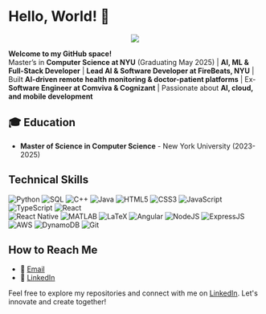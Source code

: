 # Hello, World! 👋

<div style="text-align: center;">
  <img src="https://readme-typing-svg.herokuapp.com/?font=Pacifico&size=45&center=true&vCenter=true&width=550&height=75&duration=3000&pause=300&color=3A8D4E&lines=I+am+Metun!;" />
</div>


**Welcome to my GitHub space!**  
Master’s in **Computer Science at NYU** (Graduating May 2025) | **AI, ML & Full-Stack Developer** | **Lead AI & Software Developer at FireBeats, NYU** | Built **AI-driven remote health monitoring & doctor-patient platforms** | Ex-**Software Engineer at Comviva & Cognizant** | Passionate about **AI, cloud, and mobile development** 

## 🎓 Education
- **Master of Science in Computer Science** - New York University (2023-2025)

## Technical Skills
![Python](https://img.shields.io/badge/-Python-3776AB?style=for-the-badge&logo=python&logoColor=white)
![SQL](https://img.shields.io/badge/-SQL-4479A1?style=for-the-badge&logo=mysql&logoColor=white)
![C++](https://img.shields.io/badge/-C++-00599C?style=for-the-badge&logo=cplusplus&logoColor=white)
![Java](https://img.shields.io/badge/-Java-ED8B00?style=for-the-badge&logo=java&logoColor=white)
![HTML5](https://img.shields.io/badge/-HTML5-E34F26?style=for-the-badge&logo=html5&logoColor=white)
![CSS3](https://img.shields.io/badge/-CSS3-1572B6?style=for-the-badge&logo=css3&logoColor=white)
![JavaScript](https://img.shields.io/badge/-JavaScript-F7DF1E?style=for-the-badge&logo=javascript&logoColor=black)
![TypeScript](https://img.shields.io/badge/-TypeScript-3178C6?style=for-the-badge&logo=typescript&logoColor=white)
![React](https://img.shields.io/badge/-React-61DAFB?style=for-the-badge&logo=react&logoColor=black)  
![React Native](https://img.shields.io/badge/-React%20Native-61DAFB?style=for-the-badge&logo=react&logoColor=black) 
![MATLAB](https://img.shields.io/badge/-MATLAB-0076A8?style=for-the-badge&logo=mathworks&logoColor=white)
![LaTeX](https://img.shields.io/badge/-LaTeX-008080?style=for-the-badge&logo=latex&logoColor=white)
![Angular](https://img.shields.io/badge/-Angular-DD0031?style=for-the-badge&logo=angular&logoColor=white)
![NodeJS](https://img.shields.io/badge/-Node.js-339933?style=for-the-badge&logo=nodedotjs&logoColor=white)
![ExpressJS](https://img.shields.io/badge/-Express.js-000000?style=for-the-badge&logo=express&logoColor=white)
![AWS](https://img.shields.io/badge/-AWS-232F3E?style=for-the-badge&logo=amazonaws&logoColor=white)
![DynamoDB](https://img.shields.io/badge/-DynamoDB-4053D6?style=for-the-badge&logo=amazon-dynamodb&logoColor=white) 
![Git](https://img.shields.io/badge/-Git-F05032?style=for-the-badge&logo=git&logoColor=white)


## How to Reach Me
- 📧 [Email](mailto:metunnivin@gmail.com)
- 🔗 [LinkedIn](https://www.linkedin.com/in/metun/)



Feel free to explore my repositories and connect with me on [LinkedIn](https://www.linkedin.com/in/metun-nivin-a333ba230). Let's innovate and create together!


